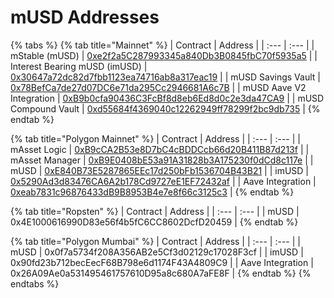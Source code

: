 # mUSD Addresses



{% tabs %}
{% tab title="Mainnet" %}
| Contract | Address |
| :--- | :--- |
| mStable \(mUSD\) | [0xe2f2a5C287993345a840Db3B0845fbC70f5935a5](https://etherscan.io/address/0xe2f2a5C287993345a840Db3B0845fbC70f5935a5) |
| Interest Bearing mUSD \(imUSD\) | [0x30647a72dc82d7fbb1123ea74716ab8a317eac19](https://etherscan.io/address/0x30647a72dc82d7fbb1123ea74716ab8a317eac19) |
| mUSD Savings Vault | [0x78BefCa7de27d07DC6e71da295Cc2946681A6c7B](https://etherscan.io/address/0x78BefCa7de27d07DC6e71da295Cc2946681A6c7B) |
| mUSD Aave V2 Integration | [0xB9b0cfa90436C3FcBf8d8eb6Ed8d0c2e3da47CA9](https://etherscan.io/address/0xB9b0cfa90436C3FcBf8d8eb6Ed8d0c2e3da47CA9) |
| mUSD Compound Vault | [0xd55684f4369040c12262949ff78299f2bc9db735](https://etherscan.io/address/0xd55684f4369040c12262949ff78299f2bc9db735) |
{% endtab %}

{% tab title="Polygon Mainnet" %}
| Contract | Address |
| :--- | :--- |
| mAsset Logic | [0xB9cCA2B53e8D7bC4cBDDCcb66d20B411B87d213f](https://explorer-mainnet.maticvigil.com/address/0xB9cCA2B53e8D7bC4cBDDCcb66d20B411B87d213f/contracts) |
| mAsset Manager | [0xB9E0408bE53a91A31828b3A175230f0dCd8c117e](https://explorer-mainnet.maticvigil.com/address/0xB9E0408bE53a91A31828b3A175230f0dCd8c117e/contracts) |
| mUSD | [0xE840B73E5287865EEc17d250bFb1536704B43B21](https://explorer-mainnet.maticvigil.com/address/0xE840B73E5287865EEc17d250bFb1536704B43B21) |
| imUSD | [0x5290Ad3d83476CA6A2b178Cd9727eE1EF72432af](https://explorer-mainnet.maticvigil.com/address/0x5290Ad3d83476CA6A2b178Cd9727eE1EF72432af) |
| Aave Integration | [0xeab7831c96876433dB9B8953B4e7e8f66c3125c3](https://explorer-mainnet.maticvigil.com/address/0xeab7831c96876433dB9B8953B4e7e8f66c3125c3) |
{% endtab %}

{% tab title="Ropsten" %}
| Contract | Address |
| :--- | :--- |
| mUSD | 0x4E1000616990D83e56f4b5fC6CC8602DcfD20459 |
{% endtab %}

{% tab title="Polygon Mumbai" %}
| Contract | Address |
| :--- | :--- |
| mUSD | 0x0f7a5734f208A356AB2e5Cf3d02129c17028F3cf |
| imUSD | 0x90fd23b712becEecF68B798e6d1174F43A4809C9 |
| Aave Integration | 0x26A09Ae0a531495461757610D95a8c680A7aFE8F |
{% endtab %}
{% endtabs %}



